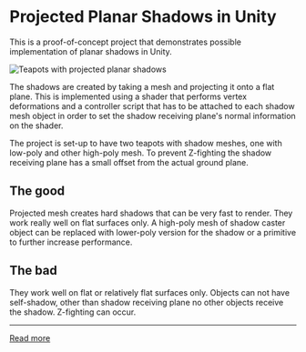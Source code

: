 # Projected Planar Shadows in Unity
This is a proof-of-concept project that demonstrates possible implementation of
planar shadows in Unity.

![Teapots with projected planar shadows](https://www.cosmicworks.io/images/blog/implementing-planar-shadows/teapots-mesh-view.jpg)

The shadows are created by taking a mesh and projecting it onto a flat plane.
This is implemented using a shader that performs vertex deformations and a
controller script that has to be attached to each shadow mesh object in order to
set the shadow receiving plane's normal information on the shader.

The project is set-up to have two teapots with shadow meshes, one with low-poly
and other high-poly mesh. To prevent Z-fighting the shadow receiving plane has a
small offset from the actual ground plane.

## The good
Projected mesh creates hard shadows that can be very fast to render. They work
really well on flat surfaces only. A high-poly mesh of shadow caster object can
be replaced with lower-poly version for the shadow or a primitive to further
increase performance.

## The bad
They work well on flat or relatively flat surfaces only. Objects can not have
self-shadow, other than shadow receiving plane no other objects receive the
shadow. Z-fighting can occur.

---
[Read more][Blog]

[Blog]: https://www.cosmicworks.io/blog/2019/02/implementing-planar-shadows/
